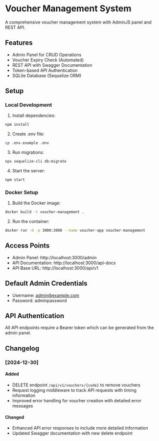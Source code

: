 # Voucher Management System

A comprehensive voucher management system with AdminJS panel and REST API.

## Features

- Admin Panel for CRUD Operations
- Voucher Expiry Check (Automated)
- REST API with Swagger Documentation
- Token-based API Authentication
- SQLite Database (Sequelize ORM)

## Setup

### Local Development
1. Install dependencies:
```bash
npm install
```

2. Create .env file:
```bash
cp .env.example .env
```

3. Run migrations:
```bash
npx sequelize-cli db:migrate
```

4. Start the server:
```bash
npm start
```

### Docker Setup
1. Build the Docker image:
```bash
docker build -t voucher-management .
```

2. Run the container:
```bash
docker run -d -p 3000:3000 --name voucher-app voucher-management
```

## Access Points

- Admin Panel: http://localhost:3000/admin
- API Documentation: http://localhost:3000/api-docs
- API Base URL: http://localhost:3000/api/v1

## Default Admin Credentials

- Username: admin@example.com
- Password: adminpassword

## API Authentication

All API endpoints require a Bearer token which can be generated from the admin panel.

## Changelog

### [2024-12-30]
#### Added
- DELETE endpoint `/api/v1/vouchers/{code}` to remove vouchers
- Request logging middleware to track API requests with timing information
- Improved error handling for voucher creation with detailed error messages

#### Changed
- Enhanced API error responses to include more detailed information
- Updated Swagger documentation with new delete endpoint
